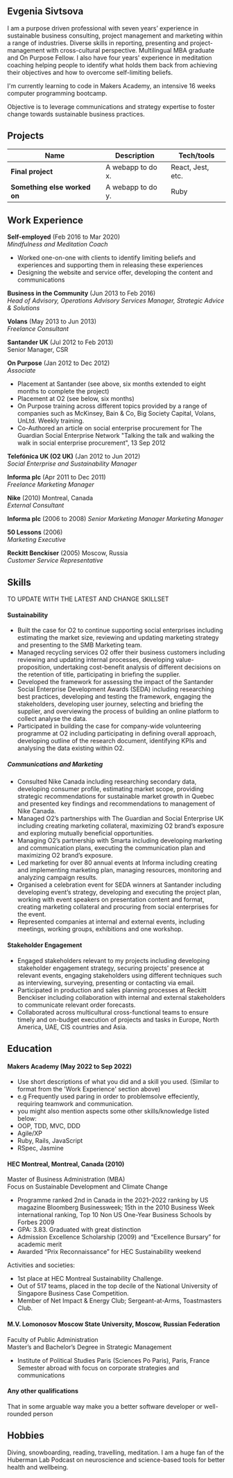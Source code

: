 ## Evgenia Sivtsova

I am a purpose driven professional with seven years’ experience in sustainable business consulting, project management and marketing within a range of industries.  Diverse skills in reporting, presenting and project-management with cross-cultural perspective. Multilingual MBA graduate and On Purpose Fellow. I also have four years' experience in meditation coaching helping people to identify what holds them back from achieving their objectives and how to overcome self-limiting beliefs.

I'm currently learning to code in Makers Academy, an intensive 16 weeks computer programming bootcamp. 

Objective is to leverage communications and strategy expertise to foster change towards sustainable business practices.

## Projects

| Name                         | Description       | Tech/tools        |
| ---------------------------- | ----------------- | ----------------- |
| **Final project**            | A webapp to do x. | React, Jest, etc. |
| **Something else worked on** | A webapp to do y. | Ruby              |

## Work Experience

**Self-employed** (Feb 2016 to Mar 2020)  
_Mindfulness and Meditation Coach_
- Worked one-on-one with clients to identify limiting beliefs and experiences and supporting them in releasing these experiences
- Designing the website and service offer, developing the content and communications

**Business in the Community** (Jun 2013 to Feb 2016)  
_Head of Advisory, Operations_
_Advisory Services Manager, Strategic Advice & Solutions_

**Volans** (May 2013 to Jun 2013)  
_Freelance Consultant_

**Santander UK** (Jul 2012 to Feb 2013)     		          
Senior Manager, CSR 

**On Purpose** (Jan 2012 to Dec 2012)  
_Associate_
- Placement at Santander (see above, six months extended to eight months to complete the project)
- Placement at O2 (see below, six months)
- On Purpose training across different topics provided by a range of companies such as McKinsey, Bain & Co, Big Society Capital, Volans, UnLtd. Weekly training.
- Co-Authored an article on social enterprise procurement for The Guardian Social Enterprise Network "Talking the talk and walking the walk in social enterprise procurement", 13 Sep 2012
 
**Telefónica UK (O2 UK)** (Jan 2012 to Jun 2012)   
_Social Enterprise and Sustainability Manager_ 

**Informa plc** (Apr 2011 to Dec 2011)         
_Freelance Marketing Manager_

**Nike** (2010)
Montreal, Canada                                                                                                                     
_External Consultant_

**Informa plc** (2006 to 2008)
_Senior Marketing Manager_ 
_Marketing Manager_

**50 Lessons** (2006)     		          
_Marketing Executive_  

**Reckitt Benckiser** (2005)
Moscow, Russia     		          
_Customer Service Representative_

## Skills
TO UPDATE WITH THE LATEST AND CHANGE SKILLSET

#### Sustainability
-	Built the case for O2 to continue supporting social enterprises including estimating the market size, reviewing and updating marketing strategy and presenting to the SMB Marketing team.
-	Managed recycling services O2 offer their business customers including reviewing and updating internal processes, developing value-proposition, undertaking cost-benefit analysis of different decisions on the retention of title, participating in briefing the supplier.
-	Developed the framework for assessing the impact of the Santander Social Enterprise Development Awards (SEDA) including researching best practices, developing and testing the framework, engaging the stakeholders, developing user journey, selecting and briefing the supplier, and overviewing the process of building an online platform to collect analyse the data.
-	Participated in building the case for company-wide volunteering programme at O2 including participating in defining overall approach, developing outline of the research document, identifying KPIs and analysing the data existing within O2.

##### Communications and Marketing
-	Consulted Nike Canada including researching secondary data, developing consumer profile, estimating market scope, providing strategic recommendations for sustainable market growth in Quebec and presented key findings and recommendations to management of Nike Canada.
-	Managed O2’s partnerships with The Guardian and Social Enterprise UK including creating marketing collateral, maximizing O2 brand’s exposure and exploring mutually beneficial opportunities.
-	Managing O2’s partnership with Smarta including developing marketing and communication plans, executing the communication plan and maximizing O2 brand’s exposure.
-	Led marketing for over 80 annual events at Informa including creating and implementing marketing plan, managing resources, monitoring and analyzing campaign results. 
-	Organised a celebration event for SEDA winners at Santander including developing event’s strategy, developing and executing the project plan, working with event speakers on presentation content and format, creating marketing collateral and procuring from social enterprises for the event.
-	Represented companies at internal and external events, including meetings, working groups, exhibitions and one workshop.

#### Stakeholder Engagement 	
-	Engaged stakeholders relevant to my projects including developing stakeholder engagement strategy, securing projects’ presence at relevant events, engaging stakeholders using different techniques such as interviewing, surveying, presenting or contacting via email.
-	Participated in production and sales planning processes at Reckitt Benckiser including collaboration with internal and external stakeholders to communicate relevant order forecasts. 
-	Collaborated across multicultural cross-functional teams to ensure timely and on-budget execution of projects and tasks in Europe, North America, UAE, CIS countries and Asia.

## Education

#### Makers Academy (May 2022 to Sep 2022)
- Use short descriptions of what you did and a skill you used. (Similar to format from the 'Work Experience' section above)
- e.g Frequently used paring in order to problemsolve effeciently, requiring teamwork and communication.
- you might also mention aspects some other skills/knowledge listed below: 
- OOP, TDD, MVC, DDD
- Agile/XP
- Ruby, Rails, JavaScript
- RSpec, Jasmine

#### HEC Montreal, Montreal, Canada (2010) 		
Master of Business Administration (MBA) 		      
Focus on Sustainable Development and Climate Change	
- Programme ranked 2nd in Canada in the 2021–2022 ranking by US magazine Bloomberg Businessweek; 15th in the 2010 Business Week international ranking, Top 10 Non US One-Year Business Schools by Forbes 2009
- GPA: 3.83. Graduated with great distinction
- Admission Excellence Scholarship (2009) and “Excellence Bursary” for academic merit
- Awarded “Prix Reconnaissance” for HEC Sustainability weekend 

Activities and societies:
- 1st place at HEC Montreal Sustainability Challenge. 
- Out of 517 teams, placed in the top decile of the National University of Singapore Business Case Competition. 
-	Member of Net Impact & Energy Club; Sergeant-at-Arms, Toastmasters Club.

#### M.V. Lomonosov Moscow State University, Moscow, Russian Federation 
Faculty of Public Administration                                        
Master’s and Bachelor’s Degree in Strategic Management
-	Institute of Political Studies Paris (Sciences Po Paris), Paris, France
    Semester abroad with focus on corporate strategies and communications                                    

#### Any other qualifications

That in some arguable way make you a better software developer or well-rounded person

## Hobbies

Diving, snowboarding, reading, travelling, meditation.
I am a huge fan of the Huberman Lab Podcast on neuroscience and science-based tools for better health and wellbeing. 
